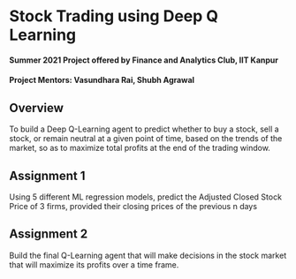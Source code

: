 # Stock Trading using Deep Q Learning

#### Summer 2021 Project offered by Finance and Analytics Club, IIT Kanpur
#### Project Mentors: Vasundhara Rai, Shubh Agrawal

## Overview
To build a Deep Q-Learning agent to predict whether to buy a stock, sell a stock, or remain neutral at a given point of time, based on the trends of the market, so as to maximize total profits at the end of the trading window.


## Assignment 1
Using 5 different ML regression models, predict the Adjusted Closed Stock Price of 3 firms, provided their closing prices of the previous n days
## Assignment 2
Build the final Q-Learning agent that will make decisions in the stock market that will maximize its profits over a time frame.


